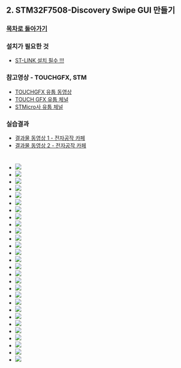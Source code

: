 # 
## 2. STM32F7508-Discovery Swipe GUI 만들기 
 ### [목차로 돌아가기](https://github.com/d-h-k/STM32F7508#%EB%AA%A9%EC%B0%A8-index)
 ### 설치가 필요한 것
  - [ST-LINK 설치 필수 !!!](https://my.st.com/content/my_st_com/en/products/development-tools/software-development-tools/stm32-software-development-tools/stm32-programmers/stsw-link004.license=1563552768058.product=STSW-LINK004.version=4.5.0.html)
 ### 참고영상 -  TOUCHGFX, STM
  - [TOUCHGFX 유툽 동영상](https://www.youtube.com/watch?time_continue=17&v=X20f1ag2x4Q)
  - [TOUCH GFX 유툽 체널](https://www.youtube.com/channel/UCPmAQbY9KbHqdQ_GwUGg1bA)
  - [STMicro사 유툽 체널](https://www.youtube.com/user/STonlineMedia)
 ### 실습결과 
  - [결과물 동영상 1 - 전자공작 카페](https://cafe.naver.com/circuitsmanual/213572) 
  - [결과물 동영상 2 - 전자공작 카페](https://cafe.naver.com/circuitsmanual/213571)
 #
 ## 
- ![](../img/20190724-no002.png)
- ![](../img/20190724-no003.png)
- ![](../img/20190724-no004.png)
- ![](../img/20190724-no005.png)
- ![](../img/20190724-no006.png)
- ![](../img/20190724-no007.png)
- ![](../img/20190724-no008.png)
- ![](../img/20190724-no009.png)
- ![](../img/20190724-no010.png)
- ![](../img/20190724-no011.png)
- ![](../img/20190724-no012.png)
- ![](../img/20190724-no013.png)
- ![](../img/20190724-no014.png)
- ![](../img/20190724-no015.png)
- ![](../img/20190724-no016.png)
- ![](../img/20190724-no017.png)
- ![](../img/20190724-no018.png)
- ![](../img/20190724-no019.png)
- ![](../img/20190724-no020.png)
- ![](../img/20190724-no021.png)
- ![](../img/20190724-no022.png)
- ![](../img/20190724-no023.png)
- ![](../img/20190724-no024.png)
- ![](../img/20190724-no025.png)
- ![](../img/20190724-no026.png)
- ![](../img/20190724-no027.png)
- ![](../img/20190724-no028.png)
- ![](../img/20190724-no029.png)
